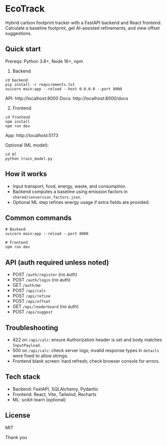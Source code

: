 # EcoTrack

Hybrid carbon footprint tracker with a FastAPI backend and React frontend. Calculate a baseline footprint, get AI-assisted refinements, and view offset suggestions.

## Quick start

Prereqs: Python 3.8+, Node 16+, npm

1) Backend
```
cd backend
pip install -r requirements.txt
uvicorn main:app --reload --host 0.0.0.0 --port 8000
```
API: http://localhost:8000
Docs: http://localhost:8000/docs

2) Frontend
```
cd frontend
npm install
npm run dev
```
App: http://localhost:5173

Optional (ML model):
```
cd ml
python train_model.py
```

## How it works
- Input transport, food, energy, waste, and consumption.
- Backend computes a baseline using emission factors in `shared/conversion_factors.json`.
- Optional ML step refines energy usage if extra fields are provided.

## Common commands
```
# Backend
uvicorn main:app --reload --port 8000

# Frontend
npm run dev
```

## API (auth required unless noted)
- POST `/auth/register` (no auth)
- POST `/auth/login` (no auth)
- GET `/auth/me`
- POST `/api/calc`
- POST `/api/refine`
- POST `/api/offset`
- GET `/api/leaderboard` (no auth)
- POST `/api/suggest`

## Troubleshooting
- 422 on `/api/calc`: ensure Authorization header is set and body matches `InputPayload`.
- 500 on `/api/calc`: check server logs; invalid response types in `details` were fixed to allow strings.
- Frontend blank screen: hard refresh; check browser console for errors.

## Tech stack
- Backend: FastAPI, SQLAlchemy, Pydantic
- Frontend: React, Vite, Tailwind, Recharts
- ML: scikit-learn (optional)

## License
MIT


Thank you